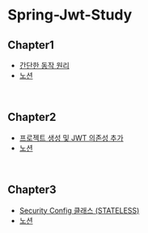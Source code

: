 # Spring-Jwt-Study

## Chapter1
- [간단한 동작 원리](https://www.youtube.com/watch?v=NPRh2v7PTZg&list=PLJkjrxxiBSFCcOjy0AAVGNtIa08VLk1EJ)<br>
- [노션](https://substantial-park-a17.notion.site/1-970c48a84eba4c71a4edcdef4c06c757?pvs=4)

<br>

## Chapter2
- [프로젝트 생성 및 JWT 의존성 추가](https://www.youtube.com/watch?v=ZTaZOCqTez4&list=PLJkjrxxiBSFCcOjy0AAVGNtIa08VLk1EJ&index=2)<br>
- [노션](https://substantial-park-a17.notion.site/2-0a953d3e2c164bcdbae643e0a3133e4b)

<br>

## Chapter3
- [Security Config 클래스 (STATELESS)](https://www.youtube.com/watch?v=A3YsWHGbeZQ&list=PLJkjrxxiBSFCcOjy0AAVGNtIa08VLk1EJ&index=3)<br>
- [노션](https://substantial-park-a17.notion.site/3-SecurityConfig-a211199166d043b1a64a068dbcc34302?pvs=4)
